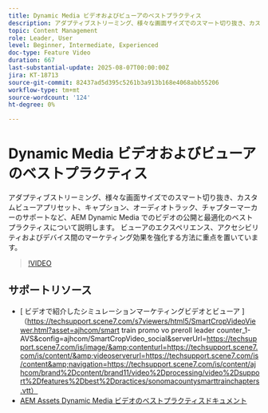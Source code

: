 ```yaml
---
title: Dynamic Media ビデオおよびビューアのベストプラクティス
description: アダプティブストリーミング、様々な画面サイズでのスマート切り抜き、カスタムビューアプリセット、キャプション、オーディオトラック、チャプターマーカーのサポートなど、AEM Dynamic Media でのビデオの公開と最適化のベストプラクティスについて説明します。
topic: Content Management
role: Leader, User
level: Beginner, Intermediate, Experienced
doc-type: Feature Video
duration: 667
last-substantial-update: 2025-08-07T00:00:00Z
jira: KT-18713
source-git-commit: 82437ad5d395c5261b3a913b168e4068abb55206
workflow-type: tm+mt
source-wordcount: '124'
ht-degree: 0%

---
```



# Dynamic Media ビデオおよびビューアのベストプラクティス

アダプティブストリーミング、様々な画面サイズでのスマート切り抜き、カスタムビューアプリセット、キャプション、オーディオトラック、チャプターマーカーのサポートなど、AEM Dynamic Media でのビデオの公開と最適化のベストプラクティスについて説明します。 ビューアのエクスペリエンス、アクセシビリティおよびデバイス間のマーケティング効果を強化する方法に重点を置いています。

>[!VIDEO](https://video.tv.adobe.com/v/3470679/?learn=on&enablevpops&captions=jpn)

## サポートリソース

* [ ビデオで紹介したシミュレーションマーケティングビデオとビューア ] （https://techsupport.scene7.com/s7viewers/html5/SmartCropVideoViewer.html?asset=ajhcom/smart train promo vo preroll leader counter_1-AVS&amp;config=ajhcom/SmartCropVideo_social&amp;serverUrl=https://techsupport.scene7.com/is/image/&amp;contenturl=https://techsupport.scene7.com/is/content/&amp;videoserverurl=https://techsupport.scene7.com/is/content&amp;navigation=https://techsupport.scene7.com/is/content/ajhcom/brand%2Dcontent/brand11/video%2Dprocessing/video%2Dsupport%2Dfeatures%2Dbest%2Dpractices/sonomacountysmarttrainchapters.vtt）
* [AEM Assets Dynamic Media ビデオのベストプラクティスドキュメント ](https://experienceleague.adobe.com/en/docs/experience-manager-65/content/assets/dynamicvideo#best-practice-using-the-html-video-viewer)